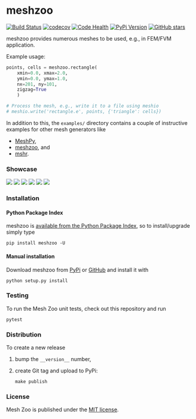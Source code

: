 # meshzoo

[![Build Status](https://travis-ci.org/nschloe/meshzoo.svg?branch=master)](https://travis-ci.org/nschloe/meshzoo)
[![codecov](https://codecov.io/gh/nschloe/meshzoo/branch/master/graph/badge.svg)](https://codecov.io/gh/nschloe/meshzoo)
[![Code Health](https://landscape.io/github/nschloe/meshzoo/master/landscape.svg?style=flat)](https://landscape.io/github/nschloe/meshzoo/master)
[![PyPi Version](https://img.shields.io/pypi/v/meshzoo.svg)](https://pypi.python.org/pypi/meshzoo)
[![GitHub stars](https://img.shields.io/github/stars/nschloe/meshzoo.svg?style=social&label=Star&maxAge=2592000)](https://github.com/nschloe/meshzoo)

meshzoo provides numerous meshes to be used, e.g., in FEM/FVM application.

Example usage:
```python
points, cells = meshzoo.rectangle(
    xmin=0.0, xmax=2.0,
    ymin=0.0, ymax=1.0,
    nx=201, ny=101,
    zigzag=True
    )

# Process the mesh, e.g., write it to a file using meshio
# meshio.write('rectangle.e', points, {'triangle': cells})
```

In addition to this, the `examples/` directory contains a couple of instructive
examples for other mesh generators like

  * [MeshPy](https://github.com/inducer/meshpy),
  * [meshzoo](https://github.com/nschloe/meshzoo), and
  * [mshr](https://bitbucket.org/fenics-project/mshr).


### Showcase

![](https://nschloe.github.io/meshzoo/hexagon.png)
![](https://nschloe.github.io/meshzoo/pacman.png)
![](https://nschloe.github.io/meshzoo/moebius.png)
![](https://nschloe.github.io/meshzoo/tetrahedron.png)
![](https://nschloe.github.io/meshzoo/screw.png)
![](https://nschloe.github.io/meshzoo/toy.png)

### Installation

#### Python Package Index

meshzoo is [available from the Python Package
Index](https://pypi.python.org/pypi/meshzoo/), so to install/upgrade simply type
```
pip install meshzoo -U
```

#### Manual installation

Download meshzoo from [PyPi](https://pypi.python.org/pypi/meshzoo/)
or [GitHub](https://github.com/nschloe/meshzoo) and
install it with
```
python setup.py install
```

### Testing

To run the Mesh Zoo unit tests, check out this repository and run
```
pytest
```

### Distribution

To create a new release

1. bump the `__version__` number,

2. create Git tag and upload to PyPi:
    ```
    make publish
    ```

### License

Mesh Zoo is published under the [MIT license](https://en.wikipedia.org/wiki/MIT_License).

